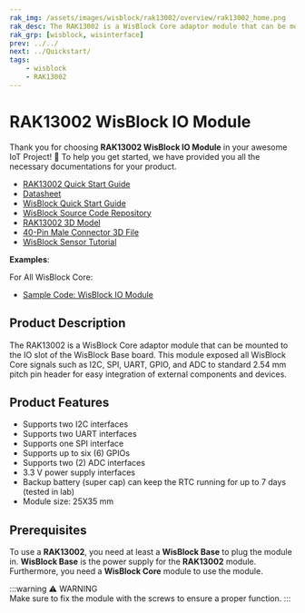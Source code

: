 ```yaml
---
rak_img: /assets/images/wisblock/rak13002/overview/rak13002_home.png
rak_desc: The RAK13002 is a WisBlock Core adaptor module that can be mounted to the IO slot of WisBlock Base board. This module exposed all WisBlock Core signals to male pin header, such as I2C, SPI, UART, GPIO, ADC, etc.
rak_grp: [wisblock, wisinterface]
prev: ../../
next: ../Quickstart/
tags:
    - wisblock
    - RAK13002
---
```


# RAK13002 WisBlock IO Module

Thank you for choosing **RAK13002 WisBlock IO Module** in your awesome IoT Project! 🎉 To help you get started, we have provided you all the necessary documentations for your product.

* [RAK13002 Quick Start Guide](../Quickstart/)
* [Datasheet](../Datasheet/)
* <a href="../../Quickstart/" target="_blank">WisBlock Quick Start Guide</a>
* [WisBlock Source Code Repository](https://github.com/RAKWireless/WisBlock/)
* [RAK13002 3D Model](https://downloads.rakwireless.com/3D_File/WisBlock/3D_RAK13002.stp)
* [40-Pin Male Connector 3D File](https://downloads.rakwireless.com/3D_File/Accessory/WisConnector/M40S1003K6M.stp)
* [WisBlock Sensor Tutorial](/Knowledge-Hub/Learn/WisBlock-Sensor-Tutorial/)

**Examples**: 

For All WisBlock Core:

* [Sample Code: WisBlock IO Module](https://github.com/RAKWireless/WisBlock/tree/master/examples)

## Product Description

The RAK13002 is a WisBlock Core adaptor module that can be mounted to the IO slot of the WisBlock Base board. This module exposed all WisBlock Core signals such as I2C, SPI, UART, GPIO, and ADC to standard 2.54&nbsp;mm pitch pin header for easy integration of external components and devices.

## Product Features

- Supports two I2C interfaces
- Supports two UART interfaces
- Supports one SPI interface
- Supports up to six (6) GPIOs
- Supports two (2) ADC interfaces
- 3.3&nbsp;V power supply interfaces
- Backup battery (super cap) can keep the RTC running for up to 7 days (tested in lab)
- Module size: 25X35&nbsp;mm

## Prerequisites

To use a **RAK13002**, you need at least a **WisBlock Base** to plug the module in. **WisBlock Base** is the power supply for the **RAK13002** module. Furthermore, you need a **WisBlock Core** module to use the module.

:::warning ⚠️ WARNING    
Make sure to fix the module with the screws to ensure a proper function.
:::